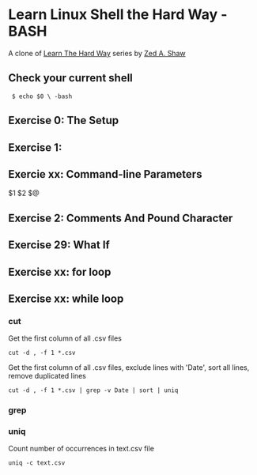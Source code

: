 # Learn Linux Shell the Hard Way - BASH
A clone of [Learn The Hard Way](https://learncodethehardway.org/) series by [Zed A. Shaw](https://zedshaw.com/)

## Check your current shell

` $ echo $0 \
-bash`

## Exercise 0: The Setup
## Exercise 1: 
## Exercie xx: Command-line Parameters
$1
$2
$@
## Exercise 2: Comments And Pound Character
## Exercise 29: What If
## Exercise xx: for loop
## Exercise xx: while loop


### cut
Get the first column of all .csv files
```
cut -d , -f 1 *.csv
```
Get the first column of all .csv files, exclude lines with 'Date', sort all lines, remove duplicated lines
```
cut -d , -f 1 *.csv | grep -v Date | sort | uniq
```

### grep

### uniq
Count number of occurrences in text.csv file
```
uniq -c text.csv
```
